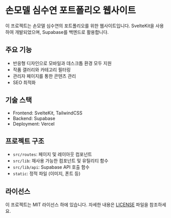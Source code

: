# 손모델 심수연 포트폴리오 웹사이트

이 프로젝트는 손모델 심수연의 포트폴리오를 위한 웹사이트입니다. SvelteKit을 사용하여 개발되었으며, Supabase를 백엔드로 활용합니다.

## 주요 기능

- 반응형 디자인으로 모바일과 데스크톱 환경 모두 지원
- 작품 갤러리와 카테고리 필터링
- 관리자 페이지를 통한 콘텐츠 관리
- SEO 최적화

## 기술 스택

- Frontend: SvelteKit, TailwindCSS
- Backend: Supabase
- Deployment: Vercel

## 프로젝트 구조

- `src/routes`: 페이지 및 레이아웃 컴포넌트
- `src/lib`: 재사용 가능한 컴포넌트 및 유틸리티 함수
- `src/lib/api`: Supabase API 호출 함수
- `static`: 정적 파일 (이미지, 폰트 등)

## 라이선스

이 프로젝트는 MIT 라이선스 하에 있습니다. 자세한 내용은 [LICENSE](LICENSE) 파일을 참조하세요.
